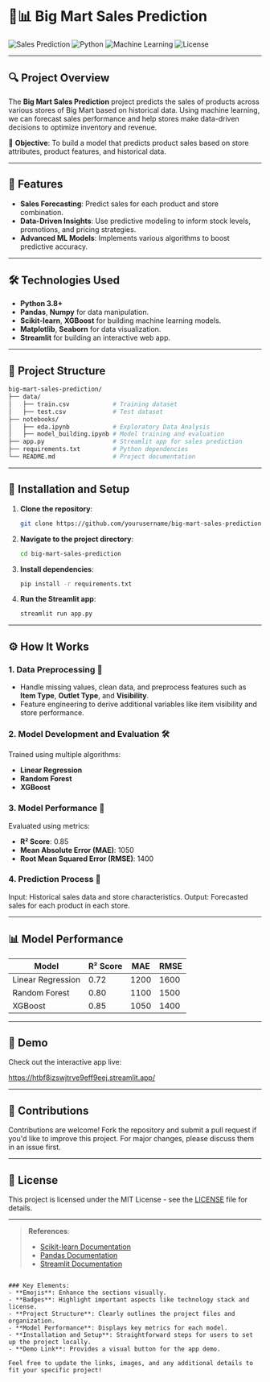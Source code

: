 # 🏪📊 Big Mart Sales Prediction

![Sales Prediction](https://img.shields.io/badge/Sales-Prediction-blue?style=for-the-badge) ![Python](https://img.shields.io/badge/Python-3.8%2B-yellow?style=for-the-badge) ![Machine Learning](https://img.shields.io/badge/Machine%20Learning-Powered-red?style=for-the-badge) ![License](https://img.shields.io/badge/License-MIT-green?style=for-the-badge)

---

## 🔍 Project Overview

The **Big Mart Sales Prediction** project predicts the sales of products across various stores of Big Mart based on historical data. Using machine learning, we can forecast sales performance and help stores make data-driven decisions to optimize inventory and revenue.

🎯 **Objective**: 
To build a model that predicts product sales based on store attributes, product features, and historical data.

---

## 🌟 Features

- **Sales Forecasting**: Predict sales for each product and store combination.
- **Data-Driven Insights**: Use predictive modeling to inform stock levels, promotions, and pricing strategies.
- **Advanced ML Models**: Implements various algorithms to boost predictive accuracy.

---

## 🛠️ Technologies Used

- **Python 3.8+**
- **Pandas**, **Numpy** for data manipulation.
- **Scikit-learn**, **XGBoost** for building machine learning models.
- **Matplotlib**, **Seaborn** for data visualization.
- **Streamlit** for building an interactive web app.

---

## 📂 Project Structure

```bash
big-mart-sales-prediction/
├── data/
│   ├── train.csv            # Training dataset
│   ├── test.csv             # Test dataset
├── notebooks/
│   ├── eda.ipynb            # Exploratory Data Analysis
│   ├── model_building.ipynb # Model training and evaluation
├── app.py                   # Streamlit app for sales prediction
├── requirements.txt         # Python dependencies
└── README.md                # Project documentation
```

---

## 🚀 Installation and Setup

1. **Clone the repository**:
   ```bash
   git clone https://github.com/yourusername/big-mart-sales-prediction.git
   ```

2. **Navigate to the project directory**:
   ```bash
   cd big-mart-sales-prediction
   ```

3. **Install dependencies**:
   ```bash
   pip install -r requirements.txt
   ```

4. **Run the Streamlit app**:
   ```bash
   streamlit run app.py
   ```

---

## ⚙️ How It Works

### 1. Data Preprocessing 🧹
- Handle missing values, clean data, and preprocess features such as **Item Type**, **Outlet Type**, and **Visibility**.
- Feature engineering to derive additional variables like item visibility and store performance.

### 2. Model Development and Evaluation 🛠️
Trained using multiple algorithms:
- **Linear Regression**
- **Random Forest**
- **XGBoost**

### 3. Model Performance 🏅
Evaluated using metrics:
- **R² Score**: 0.85
- **Mean Absolute Error (MAE)**: 1050
- **Root Mean Squared Error (RMSE)**: 1400

### 4. Prediction Process 🚀
Input: Historical sales data and store characteristics.
Output: Forecasted sales for each product in each store.

---

## 📊 Model Performance

| Model                  | R² Score | MAE  | RMSE  |
|------------------------|----------|------|-------|
| Linear Regression       | 0.72     | 1200 | 1600  |
| Random Forest           | 0.80     | 1100 | 1500  |
| XGBoost                 | 0.85     | 1050 | 1400  |

---

## 🎥 Demo

Check out the interactive app live:

https://htbf8izswjtrve9eff9eej.streamlit.app/

---

## 🤝 Contributions

Contributions are welcome! Fork the repository and submit a pull request if you'd like to improve this project. For major changes, please discuss them in an issue first.

---

## 📄 License

This project is licensed under the MIT License - see the [LICENSE](LICENSE) file for details.

---

> **References**:
> - [Scikit-learn Documentation](https://scikit-learn.org/stable/)
> - [Pandas Documentation](https://pandas.pydata.org/)
> - [Streamlit Documentation](https://docs.streamlit.io/)
```

### Key Elements:
- **Emojis**: Enhance the sections visually.
- **Badges**: Highlight important aspects like technology stack and license.
- **Project Structure**: Clearly outlines the project files and organization.
- **Model Performance**: Displays key metrics for each model.
- **Installation and Setup**: Straightforward steps for users to set up the project locally.
- **Demo Link**: Provides a visual button for the app demo.

Feel free to update the links, images, and any additional details to fit your specific project!
